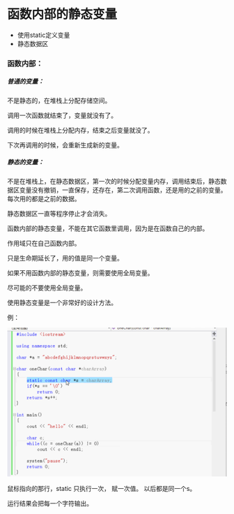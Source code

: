 # 函数内部的静态变量

- 使用static定义变量
- 静态数据区

### 函数内部：

##### 普通的变量：

不是静态的，在堆栈上分配存储空间。

调用一次函数就结束了，变量就没有了。

调用的时候在堆栈上分配内存，结束之后变量就没了。

下次再调用的时候，会重新生成新的变量。

##### 静态的变量：

不是在堆栈上，在静态数据区，第一次的时候分配变量内存，调用结束后，静态数据区变量没有撤销，一直保存，还存在，第二次调用函数，还是用的之前的变量。每次用的都是之前的数据。

静态数据区一直等程序停止才会消失。



函数内部的静态变量，不能在其它函数里调用，因为是在函数自己的内部。

作用域只在自己函数内部。

只是生命期延长了，用的值是同一个变量。



如果不用函数内部的静态变量，则需要使用全局变量。

尽可能的不要使用全局变量。

使用静态变量是一个非常好的设计方法。



例：

![image-20190628164536485](assets/image-20190628164536485.png)

鼠标指向的那行，static 只执行一次， 赋一次值。 以后都是同一个s。

运行结果会把每一个字符输出。